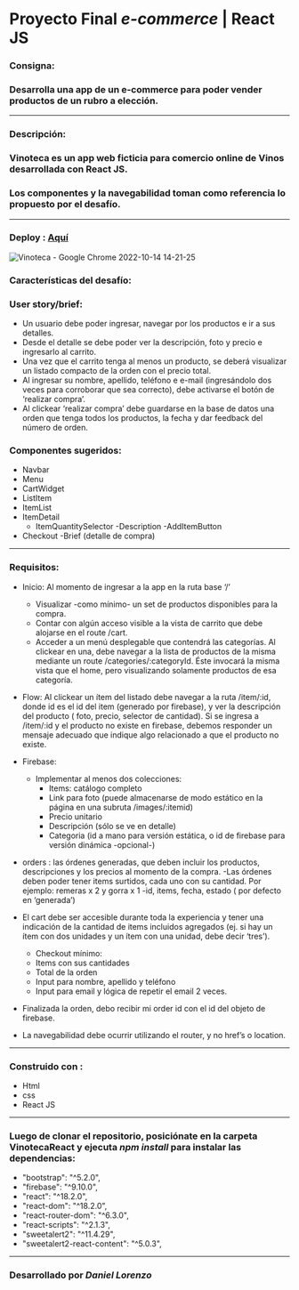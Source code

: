 # Proyecto Final _e-commerce_ | React JS

### Consigna:

### Desarrolla una app de un e-commerce para poder vender productos de un rubro a elección.

---

### Descripción:

### Vinoteca es un app web ficticia para comercio online de Vinos desarrollada con React JS.

### Los componentes y la navegabilidad toman como referencia lo propuesto por el desafío.

---
### Deploy : [Aquí](https://coruscating-figolla-d9c79f.netlify.app/)

![Vinoteca - Google Chrome 2022-10-14 14-21-25](https://user-images.githubusercontent.com/103971385/195919276-b838614c-c749-417f-9063-a011c7aadc15.gif)

### Características del desafío:

### User story/brief:

- Un usuario debe poder ingresar, navegar por los productos e ir a sus detalles.
- Desde el detalle se debe poder ver la descripción, foto y precio e ingresarlo al carrito.
- Una vez que el carrito tenga al menos un producto, se deberá visualizar un listado compacto de la orden con el precio total.
- Al ingresar su nombre, apellido, teléfono e e-mail (ingresándolo dos veces para corroborar que sea correcto), debe activarse el botón de ‘realizar compra’.
- Al clickear ‘realizar compra’ debe guardarse en la base de datos una orden que tenga todos los productos, la fecha y dar feedback del número de orden.

### Componentes sugeridos:


- Navbar
- Menu
- CartWidget
- ListItem
- ItemList
- ItemDetail
  - ItemQuantitySelector
  -Description
  -AddItemButton
- Checkout
  -Brief (detalle de compra)

---

### Requisitos:

- Inicio: Al momento de ingresar a la app en la ruta base ‘/’

  - Visualizar -como mínimo- un set de productos disponibles para la compra.
  - Contar con algún acceso visible a la vista de carrito que debe alojarse en el route /cart.
  - Acceder a un menú desplegable que contendrá las categorías. Al clickear en una, debe navegar a la lista de productos de la misma mediante un route      /categories/:categoryId. Éste invocará la misma vista que el home, pero visualizando solamente productos de esa
categoría.

- Flow: Al clickear un ítem del listado debe navegar a la ruta /item/:id, donde id es el id del item (generado por firebase), y ver la descripción del producto ( foto, precio, selector de cantidad). Si se ingresa a /item/:id y el producto no existe en firebase, debemos responder un mensaje adecuado que indique algo relacionado a que el producto no existe.

- Firebase:
  - Implementar al menos dos colecciones:
    - Items: catálogo completo
    - Link para foto (puede almacenarse de modo estático en la página en una subruta /images/:itemid)
    - Precio unitario
    - Descripción (sólo se ve en detalle)
    - Categoria (id a mano para versión estática, o id de firebase para versión dinámica -opcional-)
- orders : las órdenes generadas, que deben incluir los productos, descripciones y los precios al momento de la compra.
  -Las órdenes deben poder tener items surtidos, cada uno con su cantidad. Por ejemplo: remeras x 2 y gorra x 1
  -id, items, fecha, estado ( por defecto en ‘generada’)
- El cart debe ser accesible durante toda la experiencia y tener una indicación de la cantidad de items incluidos agregados (ej. si hay un ítem con dos unidades y un    ítem con una unidad, debe decir ‘tres’).
  - Checkout mínimo:
  - Items con sus cantidades
  - Total de la orden
  - Input para nombre, apellido y teléfono
  - Input para email y lógica de repetir el email 2 veces.
- Finalizada la orden, debo recibir mi order id con el id del objeto de firebase.
- La navegabilidad debe ocurrir utilizando el router, y no href’s o location.

---

### Construido con :

- Html
- css
- React JS

---

### Luego de clonar el repositorio, posiciónate en la carpeta VinotecaReact y ejecuta _npm install_ para instalar las dependencias:

- "bootstrap": "^5.2.0",
- "firebase": "^9.10.0",
- "react": "^18.2.0",
- "react-dom": "^18.2.0",
- "react-router-dom": "^6.3.0",
- "react-scripts": "^2.1.3",
- "sweetalert2": "^11.4.29",
- "sweetalert2-react-content": "^5.0.3",

---

### Desarrollado por _Daniel Lorenzo_





